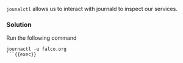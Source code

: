
`jounalctl` allows us to interact with journald to inspect our services.
<br>

### Solution
Run the following command

```plain
journactl -u falco.org
```{{exec}}
